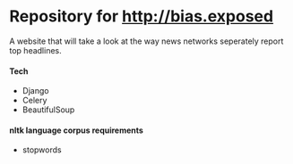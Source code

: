 # Repository for http://bias.exposed #

A website that will take a look at the way news networks seperately report top headlines.

#### Tech ####
* Django
* Celery
* BeautifulSoup

#### nltk language corpus requirements ####
* stopwords
